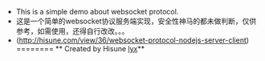 * This is a simple demo about websocket protocol.
* 这是一个简单的websocket协议服务端实现，安全性神马的都未做判断，仅供参考，如需使用，还得自行改改。。。
* (http://hisune.com/view/36/websocket-protocol-nodejs-server-client)
========
** Created by Hisune [lyx](http://hisune.com)**
